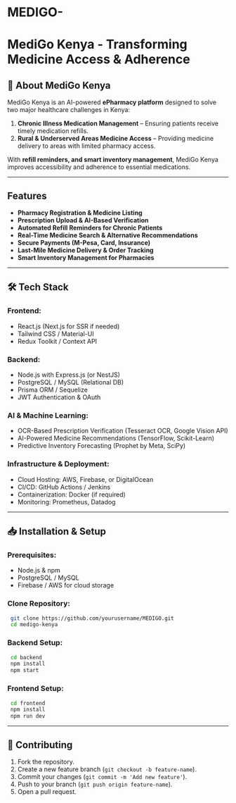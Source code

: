 # MEDIGO-
# MediGo Kenya - Transforming Medicine Access & Adherence

## 🚀 About MediGo Kenya
MediGo Kenya is an AI-powered **ePharmacy platform** designed to solve two major healthcare challenges in Kenya:
1. **Chronic Illness Medication Management** – Ensuring patients receive timely medication refills.
2. **Rural & Underserved Areas Medicine Access** – Providing medicine delivery to areas with limited pharmacy access.

With  **refill reminders, and smart inventory management**, MediGo Kenya improves accessibility and adherence to essential medications.

---

##  Features
- **Pharmacy Registration & Medicine Listing**
- **Prescription Upload & AI-Based Verification**
- **Automated Refill Reminders for Chronic Patients**
- **Real-Time Medicine Search & Alternative Recommendations**
- **Secure Payments (M-Pesa, Card, Insurance)**
- **Last-Mile Medicine Delivery & Order Tracking**
- **Smart Inventory Management for Pharmacies**

---

## 🛠 Tech Stack
### **Frontend:**
- React.js (Next.js for SSR if needed)
- Tailwind CSS / Material-UI
- Redux Toolkit / Context API

### **Backend:**
- Node.js with Express.js (or NestJS)
- PostgreSQL / MySQL (Relational DB)
- Prisma ORM / Sequelize
- JWT Authentication & OAuth

### **AI & Machine Learning:**
- OCR-Based Prescription Verification (Tesseract OCR, Google Vision API)
- AI-Powered Medicine Recommendations (TensorFlow, Scikit-Learn)
- Predictive Inventory Forecasting (Prophet by Meta, SciPy)

### **Infrastructure & Deployment:**
- Cloud Hosting: AWS, Firebase, or DigitalOcean
- CI/CD: GitHub Actions / Jenkins
- Containerization: Docker (if required)
- Monitoring: Prometheus, Datadog

---

## 📥 Installation & Setup
### **Prerequisites:**
- Node.js & npm
- PostgreSQL / MySQL
- Firebase / AWS for cloud storage

### **Clone Repository:**
```sh
 git clone https://github.com/yourusername/MEDIGO.git
 cd medigo-kenya
```

### **Backend Setup:**
```sh
 cd backend
 npm install
 npm start
```

### **Frontend Setup:**
```sh
 cd frontend
 npm install
 npm run dev
```

---

## 🤝 Contributing
1. Fork the repository.
2. Create a new feature branch (`git checkout -b feature-name`).
3. Commit your changes (`git commit -m 'Add new feature'`).
4. Push to your branch (`git push origin feature-name`).
5. Open a pull request.
